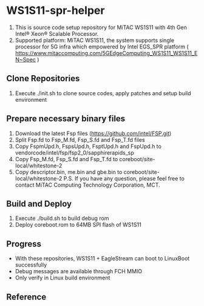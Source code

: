 # WS1S11-spr-helper

1. This is source code setup repository for MiTAC WS1S11 with 4th Gen Intel® Xeon® Scalable Processor.
2. Supported platform: MiTAC WS1S11, the system supports single processor for 5G infra which empowered by Intel EGS_SPR platform
   ( https://www.mitaccomputing.com/5GEdgeComputing_WS1S11_WS1S11_EN~Spec )


## Clone Repositories

1. Execute ./init.sh to clone source codes, apply patches and setup build environment


## Prepare necessary binary files

1. Download the latest Fsp files (https://github.com/intel/FSP.git)
2. Split Fsp.fd to Fsp_M.fd, Fsp_S.fd and Fsp_T.fd files
3. Copy FspmUpd.h, FspsUpd.h, FsptUpd.h and FspUpd.h to vendorcode/intel/fsp/fsp2_0/sapphirerapids_sp
4. Copy Fsp_M.fd, Fsp_S.fd and Fsp_T.fd to coreboot/site-local/whitestone-2
5. Copy descriptor.bin, me.bin and gbe.bin to coreboot/site-local/whitestone-2
P.S. If you have any question, please feel free to contact MiTAC Computing Technology Corporation, MCT.


## Build and Deploy

1. Execute ./build.sh to build debug rom
2. Deploy coreboot.rom to 64MB SPI flash of WS1S11


## Progress

- With these repositories, WS1S11 + EagleStream can boot to LinuxBoot successfully
- Debug messages are available through FCH MMIO
- Only verify in Linux build environment


## Reference

